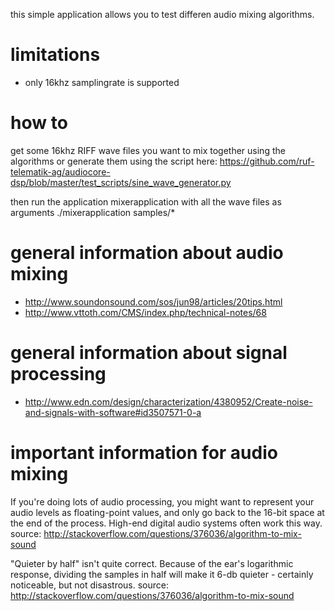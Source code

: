 this simple application allows you to test differen audio mixing algorithms.

limitations
===========
* only 16khz samplingrate is supported

how to
======
get some 16khz RIFF wave files you want to mix together using the algorithms or generate them using the script here:
https://github.com/ruf-telematik-ag/audiocore-dsp/blob/master/test_scripts/sine_wave_generator.py

then run the application mixerapplication with all the wave files as arguments
./mixerapplication samples/*


general information about audio mixing
======================================
* http://www.soundonsound.com/sos/jun98/articles/20tips.html
* http://www.vttoth.com/CMS/index.php/technical-notes/68

general information about signal processing
===========================================
* http://www.edn.com/design/characterization/4380952/Create-noise-and-signals-with-software#id3507571-0-a


important information for audio mixing
======================================
If you're doing lots of audio processing, you might want to represent your audio levels as floating-point values, and only go back to the 16-bit space at the end of the process. High-end digital audio systems often work this way.
source: http://stackoverflow.com/questions/376036/algorithm-to-mix-sound

"Quieter by half" isn't quite correct. Because of the ear's logarithmic response, dividing the samples in half will make it 6-db quieter - certainly noticeable, but not disastrous.
source: http://stackoverflow.com/questions/376036/algorithm-to-mix-sound



